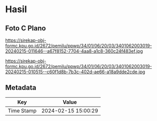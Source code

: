 # Hasil

## Foto C Plano

https://sirekap-obj-formc.kpu.go.id/2672/pemilu/ppwp/34/01/06/20/03/3401062003019-20240215-011646--a67f8152-7704-4aa8-a1c8-360c24f483ef.jpg

https://sirekap-obj-formc.kpu.go.id/2672/pemilu/ppwp/34/01/06/20/03/3401062003019-20240215-010515--c60f1d8b-7b3c-402d-ae66-a18a9dde2cde.jpg


## Metadata

| Key        | Value               |
| ---------- | ------------------- |
| Time Stamp | 2024-02-15 15:00:29 |



